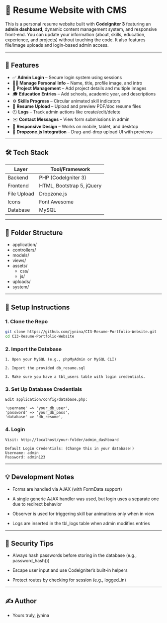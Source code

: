 
# 🧾 Resume Website with CMS

This is a personal resume website built with **CodeIgniter 3** featuring an **admin dashboard**, dynamic content management system, and responsive front-end. You can update your information (about, skills, education, experience, and projects) without touching the code. It also features file/image uploads and login-based admin access.

---

## 🌟 Features

- ✅ **Admin Login** – Secure login system using sessions  
- 🧑‍💼 **Manage Personal Info** – Name, title, profile image, and intro  
- 💼 **Project Management** – Add project details and multiple images  
- 🎓 **Education Entries** – Add schools, academic year, and descriptions  
- ⚙️ **Skills Progress** – Circular animated skill indicators  
- 📄 **Resume Upload** – Upload and preview PDF/doc resume files  
- 🕘 **Logs** – Track admin actions like create/edit/delete  
- ✉️ **Contact Messages** – View form submissions in admin  
- 📱 **Responsive Design** – Works on mobile, tablet, and desktop  
- 📂 **Dropzone.js Integration** – Drag-and-drop upload UI with previews  

---

## 🛠️ Tech Stack

| Layer        | Tool/Framework     |
|--------------|--------------------|
| Backend      | PHP (CodeIgniter 3) |
| Frontend     | HTML, Bootstrap 5, jQuery |
| File Upload  | Dropzone.js        |
| Icons        | Font Awesome       |
| Database     | MySQL              |

---

## 📁 Folder Structure
- application/
- controllers/
- models/
- views/
- assets/
	- css/
	- js/
- uploads/
- system/

---

## 🚀 Setup Instructions

### 1. Clone the Repo
```bash
git clone https://github.com/jynina/CI3-Resume-Portfolio-Website.git
cd CI3-Resume-Portfolio-Website

```

### 2. Import the Database

    1. Open your MySQL (e.g., phpMyAdmin or MySQL CLI)

    2. Import the provided db_resume.sql

    3. Make sure you have a tbl_users table with login credentials.

### 3. Set Up Database Credentials

    Edit application/config/database.php:

    'username' => 'your_db_user',
    'password' => 'your_db_pass',
    'database' => 'db_resume',

### 4. Login

    Visit: http://localhost/your-folder/admin_dashboard

    Default Login Credentials: (Change this in your database!)
    Username: admin
    Password: admin123

---


## 💡 Development Notes

- Forms are handled via AJAX (with FormData support)

- A single generic AJAX handler was used, but login uses a separate one due to redirect behavior

- Observer is used for triggering skill bar animations only when in view

- Logs are inserted in the tbl_logs table when admin modifies entries

---

## 🔐 Security Tips

- Always hash passwords before storing in the database (e.g., password_hash())

- Escape user input and use CodeIgniter’s built-in helpers

- Protect routes by checking for session (e.g., logged_in)

---

## ✍️ Author

- Yours truly, jynina

